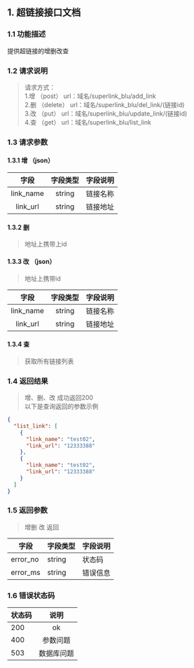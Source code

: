 
## 1. 超链接接口文档
### 1.1 功能描述
提供超链接的增删改查
### 1.2 请求说明
> 请求方式：   
> 1.增 （post） url：域名/superlink_blu/add_link   
> 2.删 （delete） url：域名/superlink_blu/del_link/(链接id)   
> 3.改 （put） url：域名/superlink_blu/update_link/(链接id)   
> 4.查 （get） url：域名/superlink_blu/list_link
### 1.3 请求参数
#### 1.3.1 增 （json）

字段       |字段类型     |字段说明
:---------:|:-----------:|:-----------:
link_name  |string       |链接名称
link_url   |string       |链接地址
#### 1.3.2 删 

>   地址上携带上id
#### 1.3.3 改 （json）
>   地址上携带id

字段       |字段类型     |字段说明
:---------:|:-----------:|:-----------:
link_name  |string       |链接名称
link_url   |string       |链接地址
#### 1.3.4 查 

>获取所有链接列表
### 1.4 返回结果
> 增、删、改 成功返回200    
> 以下是查询返回的参数示例

```json  
{
  "list_link": [
    {
      "link_name": "test02",
      "link_url": "12333388"
    },
    {
      "link_name": "test02",
      "link_url": "12333388"
    }
  ]
}
```

### 1.5 返回参数
> 增删 改 返回   

字段       |字段类型       |字段说明
------------|-----------|-----------
error_no       |string        |状态码
error_ms       |string        |错误信息


### 1.6 错误状态码
状态码       |说明
------------|:-----------:
200      |ok
400       |参数问题
503       |数据库问题